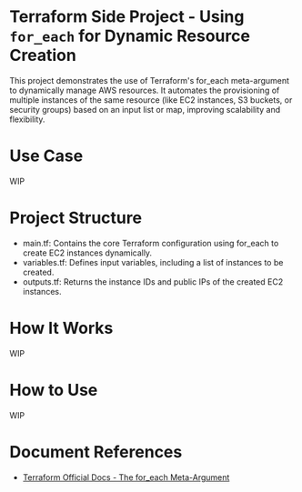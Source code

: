 # Terraform Side Project - Using `for_each` for Dynamic Resource Creation
This project demonstrates the use of Terraform's for_each meta-argument to dynamically manage AWS resources. It automates the provisioning of multiple instances of the same resource (like EC2 instances, S3 buckets, or security groups) based on an input list or map, improving scalability and flexibility.

# Use Case
WIP

# Project Structure
- main.tf: Contains the core Terraform configuration using for_each to create EC2 instances dynamically.
- variables.tf: Defines input variables, including a list of instances to be created.
- outputs.tf: Returns the instance IDs and public IPs of the created EC2 instances.

# How It Works
WIP

# How to Use
WIP

# Document References
- [Terraform Official Docs - The for_each Meta-Argument](https://developer.hashicorp.com/terraform/language/meta-arguments/for_each)
